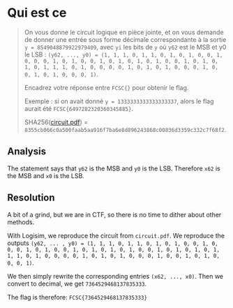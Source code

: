 # Qui est ce

> On vous donne le circuit logique en pièce jointe, et on vous demande de donner une entrée sous forme décimale correspondante à la sortie ```y = 8549048879922979409```, avec ```yi``` les bits de ```y``` où ```y62``` est le MSB et y0 le LSB : ```(y62, ..., y0) = (1, 1, 1, 0, 1, 1, 0, 1, 0, 1, 0, 0, 1, 0, 0, 0, 1, 0, 1, 0, 0, 1, 0, 1, 0, 1, 0, 1, 0, 0, 1, 0, 1, 0, 1, 0, 1, 1, 1, 0, 1, 0, 0, 0, 0, 1, 0, 1, 0, 1, 0, 0, 0, 1, 0, 0, 1, 0, 1, 0, 0, 0, 1)```.
> 
> Encadrez votre réponse entre ```FCSC{}``` pour obtenir le flag.
> 
> Exemple : si on avait donné ```y = 1333333333333333337```, alors le flag aurait été ```FCSC{6497282320360345885}```.
> 
> SHA256([circuit.pdf](./circuit.pdf)) = ```8355cb066c0a500faab5aa916f7ba6e8d896243868c00836d3359c332c7f68f2```.


## Analysis

The statement says that ```y62``` is the MSB and ```y0``` is the LSB. Therefore ```x62``` is the MSB and ```x0``` is the LSB.

## Resolution

A bit of a grind, but we are in CTF, so there is no time to dither about other methods. 

With Logisim, we reproduce the circuit from ```circuit.pdf```. We reproduce the outputs ```(y62, ... , y0) = (1, 1, 1, 0, 1, 1, 0, 1, 0, 1, 0, 0, 1, 0, 0, 0, 1, 0, 1, 0, 0, 1, 0, 1, 0, 1, 0, 1, 0, 0, 1, 0, 1, 0, 1, 0, 1, 1, 1, 0, 1, 0, 0, 0, 0, 1, 0, 1, 0, 1, 0, 0, 0, 1, 0, 0, 1, 0, 1, 0, 0, 0, 1)```.

We then simply rewrite the corresponding entries ```(x62, ..., x0)```. Then we convert to decimal, we get ```7364529468137835333```.

The flag is therefore: ```FCSC{7364529468137835333}```
